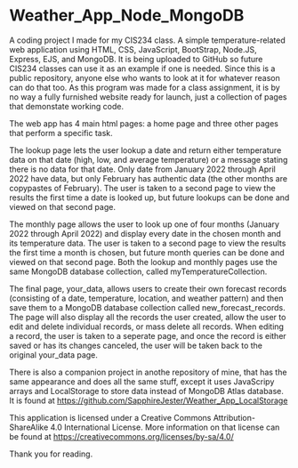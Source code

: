 # Weather_App_Node_MongoDB
A coding project I made for my CIS234 class. A simple temperature-related web application using HTML, CSS, JavaScript, BootStrap, Node.JS, Express, EJS, and MongoDB. It is being uploaded to GitHub so future CIS234 classes can use it as an example if one is needed. Since this is a public repository, anyone else who wants to look at it for whatever reason can do that too. As this program was made for a class assignment, it is by no way a fully furnished website ready for launch, just a collection of pages that demonstate working code.

The web app has 4 main html pages: a home page and three other pages that perform a specific task.

The lookup page lets the user lookup a date and return either temperature data on that date (high, low, and average temperature) or a message stating there is no data for that date. Only date from January 2022 through April 2022 have data, but only February has authentic data (the other months are copypastes of February). The user is taken to a second page to view the results the first time a date is looked up, but future lookups can be done and viewed on that second  page.

The monthly page allows the user to look up one of four months (January 2022 through April 2022) and display every date in the chosen month and its temperature data. The user is taken to a second page to view the results the first time a month is chosen, but future month queries can be done and viewed on that second  page. Both the lookup and monthly pages use the same MongoDB database collection, called myTemperatureCollection.

The final page, your_data, allows users to create their own forecast records (consisting of a date, temperature, location, and weather pattern) and then save them to a  MongoDB database collection called new_forecast_records. The page will also display all the records the user created, allow the user to edit and delete individual records, or mass delete all records. When editing a record, the user is taken to a seperate page, and once the record is either saved or has its changes canceled, the user will be taken back to the original your_data page.

There is also a companion project in anothe repository of mine, that has the same appearance and does all the same stuff, except it uses JavaScripy arrays and LocalStorage to store data instead of MongoDB Atlas database. It is found at https://github.com/SapphireJester/Weather_App_LocalStorage

This application is licensed under a Creative Commons Attribution-ShareAlike 4.0 International License. More information on that license can be found at https://creativecommons.org/licenses/by-sa/4.0/

Thank you for reading.
